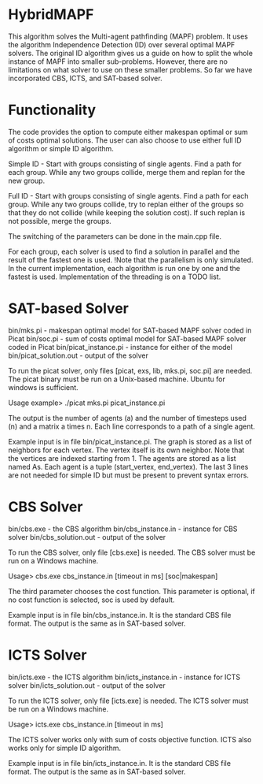 # HybridMAPF
This algorithm solves the Multi-agent pathfinding (MAPF) problem. It uses the algorithm Independence Detection (ID) over several optimal MAPF solvers. The original ID algorithm gives us a guide on how to split the whole instance of MAPF into smaller sub-problems. However, there are no limitations on what solver to use on these smaller problems. So far we have incorporated CBS, ICTS, and SAT-based solver.

# Functionality
The code provides the option to compute either makespan optimal or sum of costs optimal solutions. The user can also choose to use either full ID algorithm or simple ID algorithm.

Simple ID - Start with groups consisting of single agents. Find a path for each group. While any two groups collide, merge them and replan for the new group.

Full ID - Start with groups consisting of single agents. Find a path for each group. While any two groups collide, try to replan either of the groups so that they do not collide (while keeping the solution cost). If such replan is not possible, merge the groups.

The switching of the parameters can be done in the main.cpp file.

For each group, each solver is used to find a solution in parallel and the result of the fastest one is used. !Note that the parallelism is only simulated. In the current implementation, each algorithm is run one by one and the fastest is used. Implementation of the threading is on a TODO list.

# SAT-based Solver
bin/mks.pi - makespan optimal model for SAT-based MAPF solver coded in Picat
bin/soc.pi - sum of costs optimal model for SAT-based MAPF solver coded in Picat
bin/picat_instance.pi - instance for either of the model
bin/picat_solution.out - output of the solver

To run the picat solver, only files [picat, exs, lib, mks.pi, soc.pi] are needed. The picat binary must be run on a Unix-based machine. Ubuntu for windows is sufficient.

Usage example> ./picat mks.pi picat_instance.pi

The output is the number of agents (a) and the number of timesteps used (n) and a matrix a times n. Each line corresponds to a path of a single agent.

Example input is in file bin/picat_instance.pi. The graph is stored as a list of neighbors for each vertex. The vertex itself is its own neighbor. Note that the vertices are indexed starting from 1. The agents are stored as a list named As. Each agent is a tuple (start_vertex, end_vertex). The last 3 lines are not needed for simple ID but must be present to prevent syntax errors.

# CBS Solver
bin/cbs.exe - the CBS algorithm
bin/cbs_instance.in - instance for CBS solver
bin/cbs_solution.out - output of the solver

To run the CBS solver, only file [cbs.exe] is needed. The CBS solver must be run on a Windows machine.

Usage> cbs.exe cbs_instance.in [timeout in ms] [soc|makespan]

The third parameter chooses the cost function. This parameter is optional, if no cost function is selected, soc is used by default.

Example input is in file bin/cbs_instance.in. It is the standard CBS file format. The output is the same as in SAT-based solver.

# ICTS Solver
bin/icts.exe - the ICTS algorithm
bin/icts_instance.in - instance for ICTS solver
bin/icts_solution.out - output of the solver

To run the ICTS solver, only file [icts.exe] is needed. The ICTS solver must be run on a Windows machine.

Usage> icts.exe cbs_instance.in [timeout in ms]

The ICTS solver works only with sum of costs objective function. ICTS also works only for simple ID algorithm.

Example input is in file bin/icts_instance.in. It is the standard CBS file format. The output is the same as in SAT-based solver.

